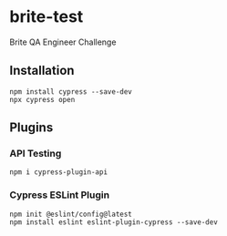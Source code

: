 # brite-test
Brite QA Engineer Challenge


## Installation


```shell
npm install cypress --save-dev
npx cypress open
```


## Plugins 

### API Testing
```shell
npm i cypress-plugin-api
```

### Cypress ESLint Plugin
```shell
npm init @eslint/config@latest
npm install eslint eslint-plugin-cypress --save-dev
```